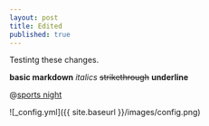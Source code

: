 ```yaml
---
layout: post
title: Edited
published: true
---
```


Testintg these changes. 

**basic markdown**
*italics*
~~strikethrough~~
__underline__

@[sports night](https://en.wikipedia.org/wiki/Sports_Night "Sports Night")

![_config.yml]({{ site.baseurl }}/images/config.png)